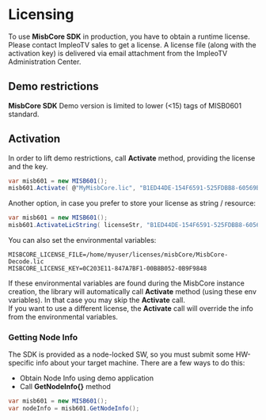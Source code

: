 # Licensing  

To use **MisbCore SDK** in production, you have to obtain a runtime license.  
Please contact ImpleoTV sales to get a license. A license file (along with the activation key) is delivered via email attachment from the ImpleoTV Administration Center.  

## Demo restrictions

**MisbCore SDK** Demo version is limited to lower (<15) tags of MISB0601 standard.

## Activation

In order to lift demo restrictions, call **Activate** method, providing the license and the key.  

```C#
var misb601 = new MISB601();
misb601.Activate( @"MyMisbCore.lic", "B1ED44DE-154F6591-525FDBB8-60569BB8");  
```

Another option, in case you prefer to store your license as string / resource:  

```C#
var misb601 = new MISB601();
misb601.ActivateLicString( licenseStr, "B1ED44DE-154F6591-525FDBB8-60569BB8");  
```

You can also set the environmental variables:

```
MISBCORE_LICENSE_FILE=/home/myuser/licenses/misbCore/MisbCore-Decode.lic
MISBCORE_LICENSE_KEY=0C203E11-847A7BF1-00B8B052-0B9F9848
```
If these environmental variables are found during the MisbCore instance creation, the library will automatically call **Activate** method (using these env variables). In that case you may skip the **Activate** call.  
If you want to use a different license, the **Activate** call will override the info from the environmental variables.


### Getting Node Info

The SDK is provided as a node-locked SW, so you must submit some HW-specific info about your target machine. There are a few ways to do this:

- Obtain Node Info using demo application  
- Call **GetNodeInfo{}** method

```C#
var misb601 = new MISB601();
var nodeInfo = misb601.GetNodeInfo();
```  
